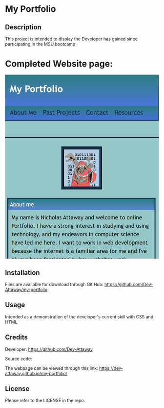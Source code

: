 # My Portfolio

## Description
This project is intended to display the Developer has gained since participating in the MSU bootcamp
# Completed Website page:
![](./assets/images/README.png)
## Installation

Files are available for download through Git Hub:
https://github.com/Dev-Attaway/my-portfolio

## Usage

Intended as a demonstration of the developer's current skill with CSS and HTML

## Credits

Developer:
https://github.com/Dev-Attaway

Source code:


The webpage can be viewed through this link:
https://dev-attaway.github.io/my-portfolio/

## License

Please refer to the LICENSE in the repo.
